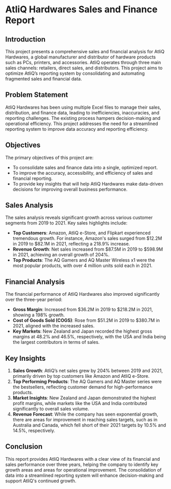 # AtliQ Hardwares Sales and Finance Report

## Introduction
This project presents a comprehensive sales and financial analysis for AtliQ Hardwares, a global manufacturer and distributor of hardware products such as PCs, printers, and accessories. AtliQ operates through three main sales channels: retailers, direct sales, and distributors. This project aims to optimize AtliQ’s reporting system by consolidating and automating fragmented sales and financial data.

## Problem Statement
AtliQ Hardwares has been using multiple Excel files to manage their sales, distribution, and finance data, leading to inefficiencies, inaccuracies, and reporting challenges. The existing process hampers decision-making and operational efficiency. This project addresses the need for a streamlined reporting system to improve data accuracy and reporting efficiency.

## Objectives
The primary objectives of this project are:
- To consolidate sales and finance data into a single, optimized report.
- To improve the accuracy, accessibility, and efficiency of sales and financial reporting.
- To provide key insights that will help AtliQ Hardwares make data-driven decisions for improving overall business performance.

## Sales Analysis
The sales analysis reveals significant growth across various customer segments from 2019 to 2021. Key sales highlights include:
- **Top Customers**: Amazon, AtliQ e-Store, and Flipkart experienced tremendous growth. For instance, Amazon's sales surged from $12.2M in 2019 to $82.1M in 2021, reflecting a 218.9% increase.
- **Revenue Growth**: Net sales increased from $87.5M in 2019 to $598.9M in 2021, achieving an overall growth of 204%.
- **Top Products**: The AQ Gamers and AQ Master Wireless x1 were the most popular products, with over 4 million units sold each in 2021.

## Financial Analysis
The financial performance of AtliQ Hardwares also improved significantly over the three-year period:
- **Gross Margin**: Increased from $36.2M in 2019 to $218.2M in 2021, showing a 198% growth.
- **Cost of Goods Sold (COGS)**: Rose from $51.2M in 2019 to $380.7M in 2021, aligned with the increased sales.
- **Key Markets**: New Zealand and Japan recorded the highest gross margins at 48.2% and 46.5%, respectively, with the USA and India being the largest contributors in terms of sales.

## Key Insights
1. **Sales Growth**: AtliQ’s net sales grew by 204% between 2019 and 2021, primarily driven by top customers like Amazon and AtliQ e-Store.
2. **Top Performing Products**: The AQ Gamers and AQ Master series were the bestsellers, reflecting customer demand for high-performance products.
3. **Market Insights**: New Zealand and Japan demonstrated the highest profit margins, while markets like the USA and India contributed significantly to overall sales volume.
4. **Revenue Forecast**: While the company has seen exponential growth, there are areas for improvement in reaching sales targets, such as in Australia and Canada, which fell short of their 2021 targets by 10.5% and 14.5%, respectively.

## Conclusion
This report provides AtliQ Hardwares with a clear view of its financial and sales performance over three years, helping the company to identify key growth areas and areas for operational improvement. The consolidation of data into a streamlined reporting system will enhance decision-making and support AtliQ's continued growth.

